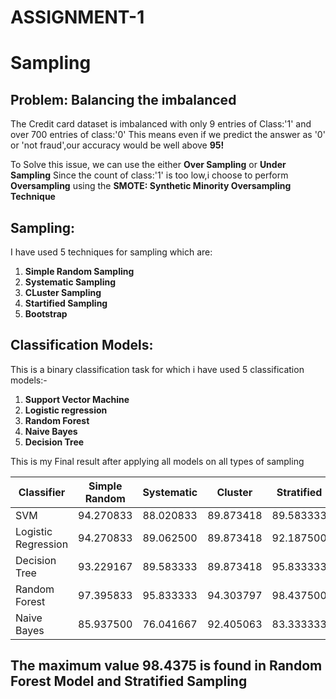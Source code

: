 # ASSIGNMENT-1
# Sampling
## Problem: Balancing the imbalanced
The Credit card dataset is imbalanced with only 9 entries of Class:'1' and
over  700 entries of class:'0'
This means even if we predict the answer as '0' or 'not fraud',our accuracy would be well 
above **95!**

To Solve this issue, we can use the either **Over Sampling** or **Under Sampling** 
Since the count of class:'1' is too low,i choose to perform  **Oversampling**
using the **SMOTE: Synthetic Minority Oversampling Technique**

## Sampling:
I have used 5 techniques for sampling which are:
1. **Simple Random Sampling**
2. **Systematic Sampling**
3. **CLuster Sampling**
4. **Startified Sampling**
5. **Bootstrap**

## Classification Models:
This is a binary classification task for which i have used 5 classification models:-
1. **Support Vector Machine**
2. **Logistic regression**
3. **Random Forest**
4. **Naive Bayes**
5. **Decision Tree**

This is my Final result after applying all models on all types of sampling

| Classifier | Simple Random | Systematic | Cluster | Stratified | Bootstrap |
|---|---|---|---|---|---|
| SVM          | 94.270833 | 88.020833 | 89.873418 | 89.583333 | 91.145833 |
| Logistic Regression | 94.270833 | 89.062500 | 89.873418 | 92.187500 | 93.750000 |
| Decision Tree   | 93.229167 | 89.583333 | 89.873418 | 95.833333 | 93.229167 |
| Random Forest  | 97.395833 | 95.833333 | 94.303797 | 98.437500 | 98.437500 |
| Naive Bayes  | 85.937500 | 76.041667 | 92.405063 | 83.333333 | 82.812500 |


## The maximum value 98.4375 is found in  Random Forest Model and  Stratified  Sampling





